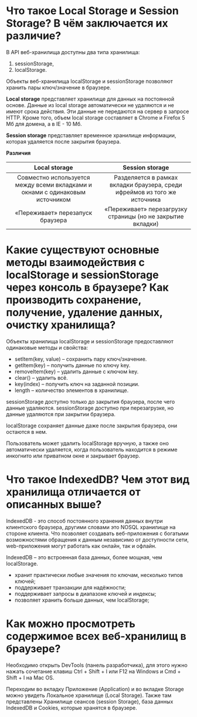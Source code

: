# Что такое Local Storage и Session Storage? В чём заключается их различие?

В API веб-хранилища доступны два типа хранилища:

1. sessionStorage,
2. localStorage.

Объекты веб-хранилища localStorage и sessionStorage позволяют хранить пары ключ/значение в браузере.

**Local storage** представляет хранилище для данных на постоянной основе. Данные из local storage автоматически не удаляются и не имеют срока действия. Эти данные не передаются на сервер в запросе HTTP. Кроме того, объем local storage составляет в Chrome и Firefox 5 Mб для домена, а в IE - 10 Mб.

**Session storage** представляет временное хранилище информации, которая удаляется после закрытия браузера.

**Различия**

| Local storage | Session storage |
| :---: | :---: |
| Совместно используется между всеми вкладками и окнами с одинаковым источником | Разделяется в рамках вкладки браузера, среди ифреймов из того же источника |
| «Переживает» перезапуск браузера | «Переживает» перезагрузку страницы (но не закрытие вкладки) |

# Какие существуют основные методы взаимодействия с localStorage и sessionStorage через консоль в браузере? Как производить сохранение, получение, удаление данных, очистку хранилища?

Объекты хранилища localStorage и sessionStorage предоставляют одинаковые методы и свойства:

- setItem(key, value) – сохранить пару ключ/значение.
- getItem(key) – получить данные по ключу key.
- removeItem(key) – удалить данные с ключом key.
- clear() – удалить всё.
- key(index) – получить ключ на заданной позиции.
- length – количество элементов в хранилище.

sessionStorage доступно только до закрытия браузера, после чего данные удаляются. sessionStorage доступно при перезагрузке, но данные удаляются при закрытии браузера.

localStorage сохраняет данные даже после закрытия браузера, они остаются в нем.

Пользователь может удалить localStorage вручную, а также оно автоматически удаляется, когда пользователь находится в режиме инкогнито или приватном окне и закрывает браузер.

# Что такое IndexedDB? Чем этот вид хранилища отличается от описанных выше?

IndexedDB - это способ постоянного хранения данных внутри клиентского браузера, другими словами это NOSQL хранилище на стороне клиента. Что позволяет создавать веб-приложения с богатыми возможностями обращения к данным независимо от доступности сети, web-приложения могут работать как онлайн, так и офлайн.

IndexedDB – это встроенная база данных, более мощная, чем localStorage.

- хранит практически любые значения по ключам, несколько типов ключей;
- поддерживает транзакции для надёжности;
- поддерживает запросы в диапазоне ключей и индексы;
- позволяет хранить больше данных, чем localStorage;

# Как можно просмотреть содержимое всех веб-хранилищ в браузере?

Необходимо открыть DevTools (панель разработчика), для этого нужно нажать сочетание клавиш Ctrl + Shift + I или F12 на Windows и Cmd + Shift + I на Mac OS.

Переходим во вкладку Приложение (Application) и во вкладке Storage можно увидеть Локальное хранилище (Local Storage). Также там представлены Хранилище сеансов (session Storage), база данных IndexedDB и Cookies, которые хранятся в браузере.